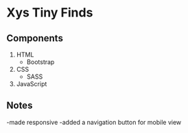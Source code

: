 # Xys Tiny Finds

## Components

1. HTML
   - Bootstrap
2. CSS
   - SASS
3. JavaScript

## Notes

-made responsive
-added a navigation button for mobile view
